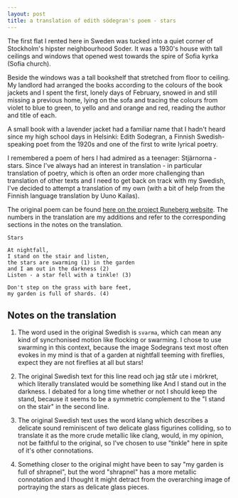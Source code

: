```yaml
---
layout: post
title: a translation of edith södegran's poem - stars
---
```


The first flat I rented here in Sweden was tucked into a quiet corner
of Stockholm's hipster neighbourhood Soder. It was a 1930's house
with tall ceilings and windows that opened west towards the
spire of Sofia kyrka (Sofia church). 

Beside the windows was a tall bookshelf that stretched from floor to ceiling.
My landlord had arranged the books according to the colours of the
book jackets and I spent the first, lonely days of February, snowed in and still
missing a previous home, lying on the sofa and tracing the colours from violet
to blue to green, to yello and and orange and red, reading the author and title of each.

A small book with a lavender jacket had a familiar name that I hadn't heard since
my high school days in Helsinki: Edith Sodegran, a Finnish Swedish-speaking poet
from the 1920s and one of the first to write lyrical poetry. 

I remembered a poem of hers I had admired as a teenager: Stjärnorna - stars.
Since I've always had an interest in translation -  in particular
translation of poetry, which is often an order more challenging than translation 
of other texts and I need to get back on track with my Swedish, I've decided
to attempt a translation of my own (with a bit of help from the Finnish language
translation by Uuno Kailas). 

The original poem can be found [here on the project Runeberg website](http://runeberg.org/sodrgran/01_21.html).
The numbers in the translation are my additions and refer to the 
corresponding sections in the notes on the translation.

```
Stars

At nightfall, 
I stand on the stair and listen,
the stars are swarming (1) in the garden
and I am out in the darkness (2)
Listen - a star fell with a tinkle! (3)

Don't step on the grass with bare feet,
my garden is full of shards. (4)
```

## Notes on the translation

1. The word used in the original Swedish is `svarma`, which can mean any kind of syncrhonised motion like
flocking or swarming. I chose to use swarming in this context, because the image Sodegrans text most often
evokes in my mind is that of a garden at nightfall teeming with fireflies, expect they are not fireflies at all
but stars!

2. The original Swedish text for this line read och jag står ute i mörkret, which literally translated would
be something like And I stand out in the darkness. I debated for a long time whether or not I should keep
the stand, because it seems to be a symmetric complement to the "I stand on the stair" in the second line.

3. The original Swedish text uses the word klang which describes a delicate sound reminiscent of two
delicate glass figurines colliding, so to translate it as the more crude metallic like clang, would, in my opinion,
not be faithful to the original, so I've chosen to use "tinkle" here in spite of it's other connotations. 

4. Something closer to the original might have been to say "my garden is full of shrapnel", but the word "shrapnel"
has a more metallic connotation and I thought it might detract from the overarching image of portraying the 
stars as delicate glass pieces. 
 
